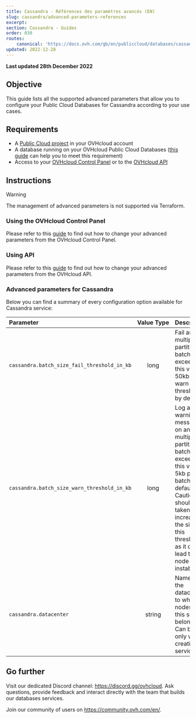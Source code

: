 ```yaml
---
title: Cassandra - Références des paramètres avancés (EN)
slug: cassandra/advanced-parameters-references
excerpt:
section: Cassandra - Guides
order: 030
routes:
    canonical: 'https://docs.ovh.com/gb/en/publiccloud/databases/cassandra/advanced-parameters-references/'
updated: 2022-12-28
---
```


<style>
th,
td:nth-child(-n+2) {
  white-space:nowrap;
}
</style>

**Last updated 28th December 2022**

## Objective

This guide lists all the supported advanced parameters that allow you to configure your Public Cloud Databases for Cassandra according to your use cases.

## Requirements

- A [Public Cloud project](https://www.ovhcloud.com/fr/public-cloud/) in your OVHcloud account   
- A database running on your OVHcloud Public Cloud Databases ([this guide](https://docs.ovh.com/fr/publiccloud/databases/getting-started/) can help you to meet this requirement)   
- Access to your [OVHcloud Control Panel](https://www.ovh.com/auth/?action=gotomanager&from=https://www.ovh.com/fr/&ovhSubsidiary=fr) or to the [OVHcloud API](https://api.ovh.com/console/)   


## Instructions

> [!warning]
>
> The management of advanced parameters is not supported via Terraform.
>

### Using the OVHcloud Control Panel

Please refer to this [guide](https://docs.ovh.com/fr/publiccloud/databases/advanced-configuration/#using-the-ovhcloud-control-panel) to find out how to change your advanced parameters from the OVHcloud Control Panel.

### Using API

Please refer to this [guide](https://docs.ovh.com/fr/publiccloud/databases/advanced-configuration/#using-api) to find out how to change your advanced parameters from the OVHcloud API.


### Advanced parameters for Cassandra

Below you can find a summary of every configuration option available for Cassandra service:

| Parameter | Value Type | Description |
|:---|:---:|:---|
| `cassandra.batch_size_fail_threshold_in_kb` | long | Fail any multiple-partition batch exceeding this value. 50kb (10x warn threshold) by default. |
| `cassandra.batch_size_warn_threshold_in_kb` | long | Log a warning message on any multiple-partition batch size exceeding this value. 5kb per batch by default. Caution should be taken on increasing the size of this threshold as it can lead to node instability. |
| `cassandra.datacenter` | string | Name of the datacenter to which nodes of this service belong. Can be set only when creating the service. |


## Go further

Visit our dedicated Discord channel: <https://discord.gg/ovhcloud>. Ask questions, provide feedback and interact directly with the team that builds our databases services.

Join our community of users on <https://community.ovh.com/en/>.
